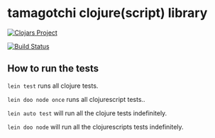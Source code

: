 # tamagotchi clojure(script) library

[![Clojars Project](https://img.shields.io/clojars/v/clomanji/sm2.svg)](https://clojars.org/clomanji/sm2)

[![Build Status](https://travis-ci.org/rojoangel/tamagotchi-lib-clojure.svg?branch=master)](https://travis-ci.org/rojoangel/tamagotchi-lib-clojure)

## How to run the tests

`lein test` runs all clojure tests.

`lein doo node once` runs all clojurescript tests..

`lein auto test` will run all the clojure tests indefinitely.

`lein doo node` will run all the clojurescripts tests indefinitely.
